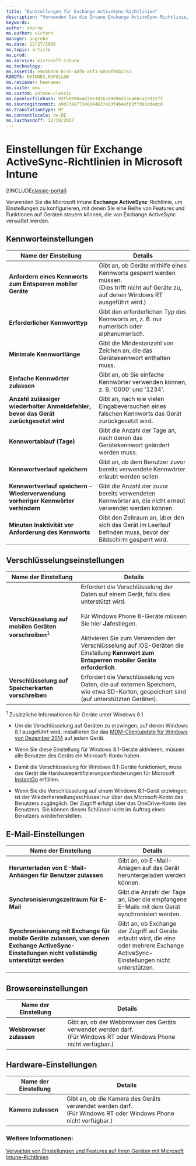 ```yaml
---
title: "Einstellungen für Exchange ActiveSync-Richtlinien"
description: "Verwenden Sie die Intune Exchange ActiveSync-Richtlinie, um Einstellungen zu konfigurieren, mit denen Sie Features und Funktionen auf Geräten steuern können, die von Exchange ActiveSync verwaltet werden."
keywords: 
author: vhorne
ms.author: victorh
manager: angrobe
ms.date: 12/27/2016
ms.topic: article
ms.prod: 
ms.service: microsoft-intune
ms.technology: 
ms.assetid: e9cbb826-b155-4df6-abf3-60c6f05b2783
ROBOTS: NOINDEX,NOFOLLOW
ms.reviewer: heenamac
ms.suite: ems
ms.custom: intune-classic
ms.openlocfilehash: 93fb9090a4d10e10163e9d94d23ea6bca23922ff
ms.sourcegitcommit: a9d734877340894637e03f4b4ef83f7d01ddedc8
ms.translationtype: HT
ms.contentlocale: de-DE
ms.lasthandoff: 12/19/2017
---
```

# <a name="exchange-activesync-policy-settings-in-microsoft-intune"></a>Einstellungen für Exchange ActiveSync-Richtlinien in Microsoft Intune

[!INCLUDE[classic-portal](../includes/classic-portal.md)]

Verwenden Sie die Microsoft Intune **Exchange ActiveSync**-Richtlinie, um Einstellungen zu konfigurieren, mit denen Sie eine Reihe von Features und Funktionen auf Geräten steuern können, die von Exchange ActiveSync verwaltet werden.


## <a name="password-settings"></a>Kennworteinstellungen

|Name der Einstellung|Details
|----------------|---|
|**Anfordern eines Kennworts zum Entsperren mobiler Geräte**|Gibt an, ob Geräte mithilfe eines Kennworts gesperrt werden müssen.<br>(Dies trifft nicht auf Geräte zu, auf denen Windows RT ausgeführt wird.)|
|**Erforderlicher Kennworttyp**|Gibt den erforderlichen Typ des Kennworts an, z. B. nur numerisch oder alphanumerisch.|
|**Minimale Kennwortlänge**|Gibt die Mindestanzahl von Zeichen an, die das Gerätekennwort enthalten muss.|
|**Einfache Kennwörter zulassen**|Gibt an, ob Sie einfache Kennwörter verwenden können, z. B. '0000' und '1234'.|
|**Anzahl zulässiger wiederholter Anmeldefehler, bevor das Gerät zurückgesetzt wird**|Gibt an, nach wie vielen Eingabeversuchen eines falschen Kennworts das Gerät zurückgesetzt wird.|
|**Kennwortablauf (Tage)**|Gibt die Anzahl der Tage an, nach denen das Gerätekennwort geändert werden muss.
|**Kennwortverlauf speichern**|Gibt an, ob dem Benutzer zuvor bereits verwendete Kennwörter erlaubt werden sollen.|
|**Kennwortverlauf speichern** – **Wiederverwendung vorheriger Kennwörter verhindern**|Gibt die Anzahl der zuvor bereits verwendeten Kennwörter an, die nicht erneut verwendet werden können.|
|**Minuten Inaktivität vor Anforderung des Kennworts**|Gibt den Zeitraum an, über den sich das Gerät im Leerlauf befinden muss, bevor der Bildschirm gesperrt wird.

## <a name="encryption-settings"></a>Verschlüsselungseinstellungen

|Name der Einstellung|Details|
|----------------|---|
|**Verschlüsselung auf mobilen Geräten vorschreiben**<sup>1</sup>|Erfordert die Verschlüsselung der Daten auf einem Gerät, falls dies unterstützt wird.<br><br>Für Windows Phone 8-Geräte müssen Sie hier **Ja**festlegen.<br /><br />Aktivieren Sie zum Verwenden der Verschlüsselung auf iOS-Geräten die Einstellung **Kennwort zum Entsperren mobiler Geräte erforderlich**.|
|**Verschlüsselung auf Speicherkarten vorschreiben**|Erfordert die Verschlüsselung von Daten, die auf externen Speichern, wie etwa SD-Karten, gespeichert sind (auf unterstützten Geräten).
<sup>1</sup> Zusätzliche Informationen für Geräte unter Windows 8.1

-   Um die Verschlüsselung auf Geräten zu erzwingen, auf denen Windows 8.1 ausgeführt wird, installieren Sie das [MDM-Clientupdate für Windows von Dezember 2014](https://support.microsoft.com/kb/3013816) auf jedem Gerät.

-   Wenn Sie diese Einstellung für Windows 8.1-Geräte aktivieren, müssen alle Benutzer des Geräts ein Microsoft-Konto haben.

-   Damit die Verschlüsselung für Windows 8.1-Geräte funktioniert, muss das Gerät die Hardwarezertifizierungsanforderungen für Microsoft [InstantGo](http://blogs.windows.com/bloggingwindows/2014/06/19/instantgo-a-better-way-to-sleep/) erfüllen.

-   Wenn Sie die Verschlüsselung auf einem Windows 8.1-Gerät erzwingen, ist der Wiederherstellungsschlüssel nur über das Microsoft-Konto des Benutzers zugänglich. Der Zugriff erfolgt über das OneDrive-Konto des Benutzers. Sie können diesen Schlüssel nicht im Auftrag eines Benutzers wiederherstellen.

## <a name="email-settings"></a>E-Mail-Einstellungen

|Name der Einstellung|Details
|----------------|---|
|**Herunterladen von E-Mail-Anhängen für Benutzer zulassen**|Gibt an, ob E-Mail-Anlagen auf das Gerät heruntergeladen werden können.|
|**Synchronisierungszeitraum für E-Mail**|Gibt die Anzahl der Tage an, über die empfangene E-Mails mit dem Gerät synchronisiert werden.
|**Synchronisierung mit Exchange für mobile Geräte zulassen, von denen Exchange ActiveSync-Einstellungen nicht vollständig unterstützt werden**|Gibt an, ob Exchange der Zugriff auf Geräte erlaubt wird, die eine oder mehrere Exchange ActiveSync-Einstellungen nicht unterstützen.

## <a name="browser-settings"></a>Browsereinstellungen

|Name der Einstellung|Details
|----------------|---|
|**Webbrowser zulassen**|Gibt an, ob der Webbrowser des Geräts verwendet werden darf.<br>(Für Windows RT oder Windows Phone nicht verfügbar.)

## <a name="hardware-settings"></a>Hardware-Einstellungen

|Name der Einstellung|Details
|----------------|---|
|**Kamera zulassen**|Gibt an, ob die Kamera des Geräts verwendet werden darf.<br>(Für Windows RT oder Windows Phone nicht verfügbar.)



### <a name="see-also"></a>Weitere Informationen:
[Verwalten von Einstellungen und Features auf Ihren Geräten mit Microsoft Intune-Richtlinien](manage-settings-and-features-on-your-devices-with-microsoft-intune-policies.md)
